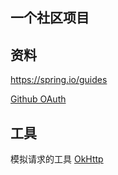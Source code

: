 ## 一个社区项目
## 资料
https://spring.io/guides

[Github OAuth](https://developer.github.com/apps/building-oauth-apps/creating-an-oauth-app/)

## 工具
模拟请求的工具
[OkHttp](https://square.github.io/okhttp/)
